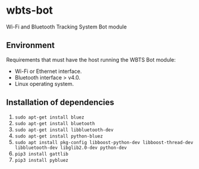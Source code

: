 # wbts-bot

Wi-Fi and Bluetooth Tracking System Bot module

## Environment

Requirements that must have the host running the WBTS Bot module:

* Wi-Fi or Ethernet interface.
* Bluetooth interface > v4.0.
* Linux operating system. 

## Installation of dependencies

1. `sudo apt-get install bluez`
2. `sudo apt-get install bluetooth`
3. `sudo apt-get install libbluetooth-dev`
4. `sudo apt-get install python-bluez`
5. `sudo apt install pkg-config libboost-python-dev libboost-thread-dev libbluetooth-dev libglib2.0-dev python-dev`
6. `pip3 install gattlib`
7. `pip3 install pybluez`



